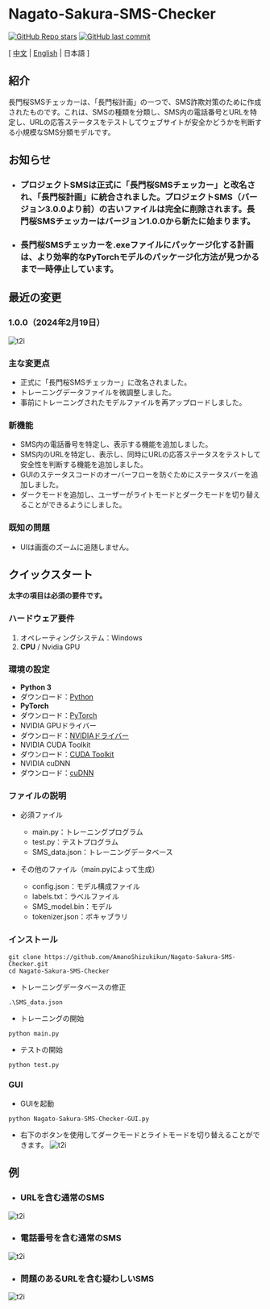 # Nagato-Sakura-SMS-Checker

[![GitHub Repo stars](https://img.shields.io/github/stars/AmanoShizukikun/Nagato-Sakura-SMS-Checker?style=social)](https://github.com/AmanoShizukikun/Nagato-Sakura-SMS-Checker/stargazers)
[![GitHub last commit](https://img.shields.io/github/last-commit/AmanoShizukikun/Nagato-Sakura-SMS-Checker)](https://github.com/AmanoShizukikun/Nagato-Sakura-SMS-Checker/commits/main)

\[ [中文](README.md) | [English](README_en.md) | 日本語 \]

## 紹介
長門桜SMSチェッカーは、「長門桜計画」の一つで、SMS詐欺対策のために作成されたものです。これは、SMSの種類を分類し、SMS内の電話番号とURLを特定し、URLの応答ステータスをテストしてウェブサイトが安全かどうかを判断する小規模なSMS分類モデルです。

## お知らせ
- ### プロジェクトSMSは正式に「長門桜SMSチェッカー」と改名され、「長門桜計画」に統合されました。プロジェクトSMS（バージョン3.0.0より前）の古いファイルは完全に削除されます。長門桜SMSチェッカーはバージョン1.0.0から新たに始まります。
- ### 長門桜SMSチェッカーを.exeファイルにパッケージ化する計画は、より効率的なPyTorchモデルのパッケージ化方法が見つかるまで一時停止しています。

## 最近の変更
### 1.0.0（2024年2月19日）
![t2i](assets/preview/1.0.0.png)
### 主な変更点
- 正式に「長門桜SMSチェッカー」に改名されました。
- トレーニングデータファイルを微調整しました。
- 事前にトレーニングされたモデルファイルを再アップロードしました。

### 新機能
- SMS内の電話番号を特定し、表示する機能を追加しました。
- SMS内のURLを特定し、表示し、同時にURLの応答ステータスをテストして安全性を判断する機能を追加しました。
- GUIのステータスコードのオーバーフローを防ぐためにステータスバーを追加しました。
- ダークモードを追加し、ユーザーがライトモードとダークモードを切り替えることができるようにしました。

### 既知の問題
- UIは画面のズームに追随しません。

## クイックスタート
**太字の項目は必須の要件です。**

### ハードウェア要件
1. オペレーティングシステム：Windows
2. **CPU** / Nvidia GPU

### 環境の設定
- **Python 3**
- ダウンロード：[Python](https://www.python.org/downloads/windows/)
- **PyTorch**
- ダウンロード：[PyTorch](https://pytorch.org/)
- NVIDIA GPUドライバー
- ダウンロード：[NVIDIAドライバー](https://www.nvidia.com/zh-tw/geforce/drivers/)
- NVIDIA CUDA Toolkit
- ダウンロード：[CUDA Toolkit](https://developer.nvidia.com/cuda-toolkit)
- NVIDIA cuDNN
- ダウンロード：[cuDNN](https://developer.nvidia.com/cudnn)

### ファイルの説明
- 必須ファイル
  - main.py：トレーニングプログラム
  - test.py：テストプログラム
  - SMS_data.json：トレーニングデータベース
  
- その他のファイル（main.pyによって生成）
  - config.json：モデル構成ファイル
  - labels.txt：ラベルファイル
  - SMS_model.bin：モデル
  - tokenizer.json：ボキャブラリ

### インストール
```shell
git clone https://github.com/AmanoShizukikun/Nagato-Sakura-SMS-Checker.git
cd Nagato-Sakura-SMS-Checker
```

- トレーニングデータベースの修正
```shell
.\SMS_data.json
```

- トレーニングの開始
```shell
python main.py
```

- テストの開始
```shell
python test.py
```

### GUI
- GUIを起動
```shell
python Nagato-Sakura-SMS-Checker-GUI.py
```

- 右下のボタンを使用してダークモードとライトモードを切り替えることができます。
![t2i](assets/samples/two_mode.png)

## 例
- ### URLを含む通常のSMS
![t2i](assets/samples/test_01.png)

- ### 電話番号を含む通常のSMS
![t2i](assets/samples/test_02.png)

- ### 問題のあるURLを含む疑わしいSMS
![t2i](assets/samples/test_03.png)